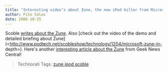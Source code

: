```yaml
---
title: "Interesting video’s about Zune, the new iPod killer from Microsoft"
author: Pito Salas
date: 2006-10-25
---
```




Scoble [writes about the
Zune](<http://scobleizer.wordpress.com/2006/10/24/microsoft-zune-in-depth/>).
Also [check out the video of the demo and detailed briefing about
Zune](<http://www.podtech.net/scobleshow/technology/1204/microsoft-zune-in-
depth>). Here's another [interesting article about the
Zune](<http://www.geeknewscentral.com/archives/006512.html>) from Geek News
Central!

>
> Technorati Tags: [zune ipod
> scoble](<http://technorati.com/tag/zune%20ipod%20scoble>)


